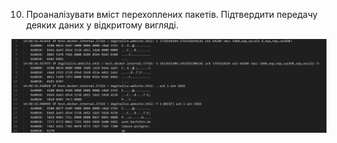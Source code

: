 10. Проаналізувати вміст перехоплених пакетів.
Підтвердити передачу деяких даних у відкритому вигляді.



![alt-text](https://github.com/oleksandrblazhko/ai-191-buchihin/blob/laboratory-work-7/Laboratory-Work-9/images/10.png)
